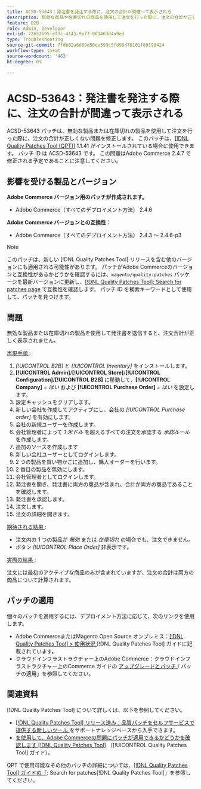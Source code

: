 ```yaml
---
title: ACSD-53643：発注書を発注する際に、注文の合計が間違って表示される
description: 無効な商品や在庫切れの商品を使用して注文を行った際に、注文の合計が正しくないAdobe Commerceの問題を修正するために、ACSD-53643 パッチを適用してください。
feature: B2B
role: Admin, Developer
exl-id: 72b52695-ef3c-4143-9e77-901463d4a9ed
type: Troubleshooting
source-git-commit: 7fdb02a6d89d50ea593c5fd99d78101f89198424
workflow-type: tm+mt
source-wordcount: '462'
ht-degree: 0%

---
```


# ACSD-53643：発注書を発注する際に、注文の合計が間違って表示される

ACSD-53643 パッチは、無効な製品または在庫切れの製品を使用して注文を行った際に、注文の合計が正しくない問題を修正します。 このパッチは、[[!DNL Quality Patches Tool (QPT)]](https://experienceleague.adobe.com/ja/docs/commerce-operations/tools/quality-patches-tool/quality-patches-tool-to-self-serve-quality-patches) 1.1.41 がインストールされている場合に使用できます。 パッチ ID は ACSD-53643 です。 この問題はAdobe Commerce 2.4.7 で修正される予定であることに注意してください。

## 影響を受ける製品とバージョン

**Adobe Commerce バージョン用のパッチが作成されます。**

* Adobe Commerce（すべてのデプロイメント方法） 2.4.6

**Adobe Commerce バージョンとの互換性：**

* Adobe Commerce（すべてのデプロイメント方法） 2.4.3 ～ 2.4.6-p3

>[!NOTE]
>
>このパッチは、新しい [!DNL Quality Patches Tool] リリースを含む他のバージョンにも適用される可能性があります。 パッチがAdobe Commerceのバージョンと互換性があるかどうかを確認するには、`magento/quality-patches` パッケージを最新バージョンに更新し、[[!DNL Quality Patches Tool]: Search for patches page](https://experienceleague.adobe.com/tools/commerce-quality-patches/index.html?lang=ja) で互換性を確認します。 パッチ ID を検索キーワードとして使用して、パッチを見つけます。

## 問題

無効な製品または在庫切れの製品を使用して発注書を送信すると、注文合計が正しく表示されません。

<u> 再現手順 </u>:

1. *[!UICONTROL B2B]* と *[!UICONTROL Inventory]* をインストールします。
1. **[!UICONTROL Admin]**/**[!UICONTROL Store]**/**[!UICONTROL Configuration]**/**[!UICONTROL B2B]** に移動して、**[!UICONTROL Company]** = *はい* および **[!UICONTROL Purchase Order]** = *はい* を設定します。
1. 設定キャッシュをクリアします。
1. 新しい会社を作成してアクティブにし、会社の *[!UICONTROL Purchase order]* を有効にします。
1. 会社の新規ユーザーを作成します。
1. 会社管理者によって *1 米ドル* を超えるすべての注文を承認する *承認ルール* を作成します。
1. 追加のソースを作成します
1. 新しい会社ユーザーとしてログインします。
1. 2 つの製品を買い物かごに追加し、購入オーダーを行います。
1. 2 番目の製品を無効にします。
1. 会社管理者としてログインします。
1. 発注書を開き、発注書に両方の商品が含まれ、合計が両方の商品であることを確認します。
1. 発注書を承認します。
1. 注文します。
1. 注文の詳細を開きます。

<u> 期待される結果 </u>:

* 注文内の 1 つの製品が *無効* または *在庫切れ* の場合でも、注文できません。
* ボタン *[!UICONTROL Place Order]* 非表示です。

<u> 実際の結果 </u>:

注文には最初のアクティブな商品のみが含まれていますが、注文の合計は両方の商品について計算されます。

## パッチの適用

個々のパッチを適用するには、デプロイメント方法に応じて、次のリンクを使用します。

* Adobe CommerceまたはMagento Open Source オンプレミス：[[!DNL Quality Patches Tool] > 使用状況 ](/help/tools/quality-patches-tool/usage.md) [!DNL Quality Patches Tool] ガイドに記載されています。
* クラウドインフラストラクチャー上のAdobe Commerce：クラウドインフラストラクチャー上のCommerce ガイドの [ アップグレードとパッチ ](https://experienceleague.adobe.com/docs/commerce-cloud-service/user-guide/develop/upgrade/apply-patches.html?lang=ja)/ パッチの適用」を参照してください。

## 関連資料

[!DNL Quality Patches Tool] について詳しくは、以下を参照してください。

* [[!DNL Quality Patches Tool]  リリース済み：品質パッチをセルフサービスで提供する新しいツール ](https://experienceleague.adobe.com/ja/docs/commerce-operations/tools/quality-patches-tool/quality-patches-tool-to-self-serve-quality-patches) をサポートナレッジベースから入手できます。
* [ を使用して、Adobe Commerceの問題にパッチが適用できるかどうかを確認します  [!DNL Quality Patches Tool]](/help/tools/quality-patches-tool/patches-available-in-qpt/check-patch-for-magento-issue-with-magento-quality-patches.md) （[!UICONTROL Quality Patches Tool] ガイド）。


QPT で使用可能なその他のパッチの詳細については、[[!DNL Quality Patches Tool] ガイドの「](https://experienceleague.adobe.com/tools/commerce-quality-patches/index.html?lang=ja): Search for patches[!DNL Quality Patches Tool]」を参照してください。
